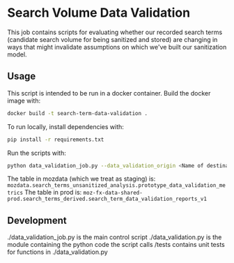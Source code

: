 # Search Volume Data Validation

This job contains scripts for evaluating whether our recorded search terms 
(candidate search volume for being sanitized and stored) are changing in ways
that might invalidate assumptions on which we've built our sanitization model.

## Usage

This script is intended to be run in a docker container.
Build the docker image with:

```sh
docker build -t search-term-data-validation .
```

To run locally, install dependencies with:

```sh
pip install -r requirements.txt
```

Run the scripts with: 

```sh   
python data_validation_job.py --data_validation_origin <Name of destination table in either mozdata or shared-prod>
```

The table in mozdata (which we treat as staging) is: `mozdata.search_terms_unsanitized_analysis.prototype_data_validation_metrics`
The table in prod is: `moz-fx-data-shared-prod.search_terms_derived.search_term_data_validation_reports_v1`

## Development

./data_validation_job.py is the main control script
./data_validation.py is the module containing the python code the script calls
/tests contains unit tests for functions in ./data_validation.py

